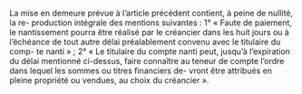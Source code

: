 La mise en demeure prévue à l’article précédent contient, à peine de nullité, la re-
production intégrale des mentions suivantes :
1° « Faute de paiement, le nantissement pourra être réalisé par le créancier dans les huit
jours ou à l’échéance de tout autre délai préalablement convenu avec le titulaire du comp-
te nanti » ;
2° « Le titulaire du compte nanti peut, jusqu’à l’expiration du délai mentionné ci-dessus,
faire connaître au teneur de compte l’ordre dans lequel les sommes ou titres financiers de-
vront être attribués en pleine propriété ou vendues, au choix du créancier ».